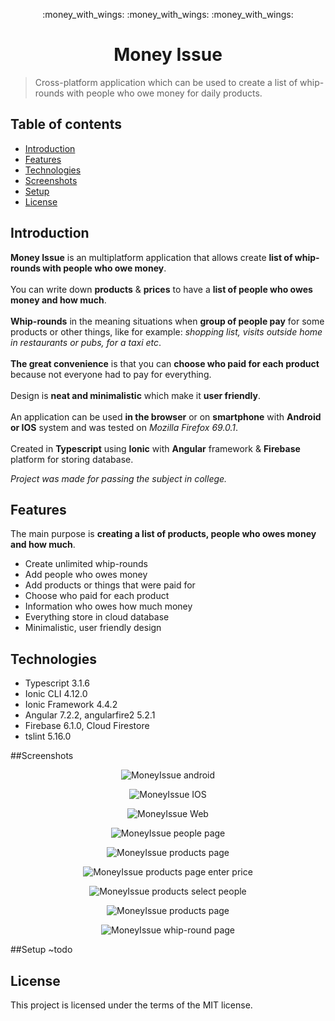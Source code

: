 <p align="center">
	:money_with_wings: :money_with_wings: :money_with_wings:
</p>
<h1 align="center">
	Money Issue
</h1>

> Cross-platform application which can be used to create a list of whip-rounds with people who owe money for daily products.

## Table of contents
* [Introduction](#introduction)
* [Features](#features)
* [Technologies](#technologies)
* [Screenshots](#screenshots)
* [Setup](#setup)
* [License](#license)

## Introduction
**Money Issue** is an multiplatform application that allows create **list of whip-rounds with people who owe money**.
</br></br>
You can write down **products** & **prices** to have a **list of people who owes money and how much**.
</br></br>
**Whip-rounds** in the meaning situations when **group of people pay** for some products or other things, like for example: *shopping list, visits outside home in restaurants or pubs, for a taxi etc*.
</br></br>
**The great convenience** is that you can **choose who paid for each product** because not everyone had to pay for everything.
</br></br>
Design is **neat and minimalistic** which make it **user friendly**.
</br></br>
An application can be used **in the browser** or on **smartphone** with **Android or IOS** system and was tested on *Mozilla Firefox 69.0.1*.
</br></br>
Created in **Typescript** using **Ionic** with **Angular** framework & **Firebase** platform for storing database.

*Project was made for passing the subject in college.*

## Features
The main purpose is **creating a list of products, people who owes money and how much**. 
* Create unlimited whip-rounds
* Add people who owes money
* Add products or things that were paid for
* Choose who paid for each product
* Information who owes how much money
* Everything store in cloud database
* Minimalistic, user friendly design

## Technologies
* Typescript 3.1.6
* Ionic CLI 4.12.0
* Ionic Framework 4.4.2
* Angular 7.2.2, angularfire2 5.2.1
* Firebase 6.1.0, Cloud Firestore
* tslint 5.16.0

##Screenshots
<p align="center">
  <img src="https://i.ibb.co/Y0Wkybt/android.png" alt="MoneyIssue android"/>
</p>
<p align="center">
  <img src="https://i.ibb.co/ZfDL5mY/ios.png" alt="MoneyIssue IOS"/>
</p>
<p align="center">
  <img src="https://i.ibb.co/3TbDYYt/web.png" alt="MoneyIssue Web"/>
</p>
<p align="center">
  <img src="https://i.ibb.co/r2SMfrm/screen2.png" alt="MoneyIssue people page"/>
</p>
<p align="center">
  <img src="https://i.ibb.co/G5jbnYM/screen3.png" alt="MoneyIssue products page"/>
</p>
<p align="center">
  <img src="https://i.ibb.co/ydW559s/screen4.png" alt="MoneyIssue products page enter price"/>
</p>
<p align="center">
  <img src="https://i.ibb.co/LRX2LLt/screen5.png" alt="MoneyIssue products select people"/>
</p>
<p align="center">
  <img src="https://i.ibb.co/MVqtK08/screen6.png" alt="MoneyIssue products page"/>
</p>
<p align="center">
  <img src="https://i.ibb.co/6R3SRbG/screen7.png" alt="MoneyIssue whip-round page"/>
</p>

##Setup
~todo

## License
This project is licensed under the terms of the MIT license.